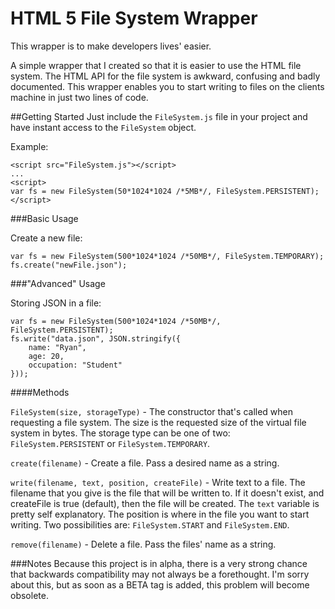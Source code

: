 HTML 5 File System Wrapper
===

This wrapper is to make developers lives' easier.

A simple wrapper that I created so that it is easier to use the HTML file system. The HTML API for the file system 
is awkward, confusing and badly documented. This wrapper enables you to start writing to files on the clients machine 
in just two lines of code.

##Getting Started
Just include the `FileSystem.js` file in your project and have instant access to the `FileSystem` object.

Example:

```JS
<script src="FileSystem.js"></script>
...
<script>
var fs = new FileSystem(50*1024*1024 /*5MB*/, FileSystem.PERSISTENT);
</script>
```

###Basic Usage

Create a new file:

```JS
var fs = new FileSystem(500*1024*1024 /*50MB*/, FileSystem.TEMPORARY);
fs.create("newFile.json");
```

###"Advanced" Usage

Storing JSON in a file:

```JS
var fs = new FileSystem(500*1024*1024 /*50MB*/, FileSystem.PERSISTENT);
fs.write("data.json", JSON.stringify({
    name: "Ryan",
    age: 20,
    occupation: "Student"
}));
```

####Methods

`FileSystem(size, storageType)` - The constructor that's called when requesting a file system. The size is the 
requested size of the virtual file system in bytes. The storage type can be one of two: `FileSystem.PERSISTENT` or 
`FileSystem.TEMPORARY`.

`create(filename)` - Create a file. Pass a desired name as a string.

`write(filename, text, position, createFile)` - Write text to a file. The filename that you give is the file that will 
be written to. If it doesn't exist, and createFile is true (default), then the file will be created. The `text` variable 
is pretty self explanatory. The position is where in the file you want to start writing. Two possibilities are: 
`FileSystem.START` and `FileSystem.END`.

`remove(filename)` - Delete a file. Pass the files' name as a string.

###Notes
Because this project is in alpha, there is a very strong chance that backwards compatibility may not always be a forethought. 
I'm sorry about this, but as soon as a BETA tag is added, this problem will become obsolete.
